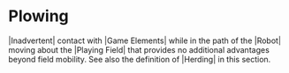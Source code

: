 # Plowing

|Inadvertent| contact with |Game Elements| while in the path of the |Robot|
moving about the |Playing Field| that provides no additional advantages beyond
field mobility. See also the definition of |Herding| in this section.
